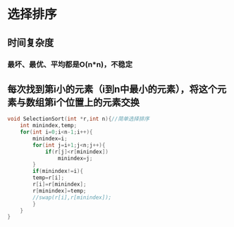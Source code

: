 # 选择排序

## 时间复杂度

### 最坏、最优、平均都是O(n*n)，不稳定

## 每次找到第i小的元素（i到n中最小的元素），将这个元素与数组第i个位置上的元素交换

```c++
void SelectionSort(int *r,int n){//简单选择排序
    int minindex,temp;
    for(int i=0;i<n-1;i++){
        minindex=i;
        for(int j=i+1;j<n;j++){
            if(r[j]<r[minindex])
                minindex=j;
        }
        if(minindex!=i){
        temp=r[i];
        r[i]=r[minindex];
        r[minindex]=temp;
        //swap(r[i],r[minindex]);
        }
    }
}
```

